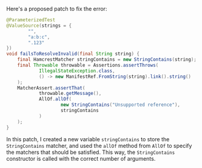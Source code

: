 Here's a proposed patch to fix the error:

```java
@ParameterizedTest
@ValueSource(strings = {
        "",
        "a:b:c",
        ".123"
})
void failsToResolveInvalid(final String string) {
    final HamcrestMatcher stringContains = new StringContains(string);
    final Throwable throwable = Assertions.assertThrows(
            IllegalStateException.class,
            () -> new ManifestRef.FromString(string).link().string()
    );
    MatcherAssert.assertThat(
            throwable.getMessage(),
            AllOf.allOf(
                    new StringContains("Unsupported reference"),
                    stringContains
            )
    );
}
```

In this patch, I created a new variable `stringContains` to store the `StringContains` matcher, and used the `allOf` method from `AllOf` to specify the matchers that should be satisfied. This way, the `StringContains` constructor is called with the correct number of arguments.